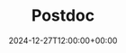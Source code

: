 ---
weight: 9000
title: "Postdoc"
description: "Explore postdoctoral opportunities in leading universities and research institutions. These roles allow you to advance your research, collaborate with experts, and contribute to groundbreaking studies across various academic fields. Take the next step in your academic career with a postdoctoral position at HigherEduSpot."
icon: print
date: 2024-12-27T12:00:00+00:00
---
